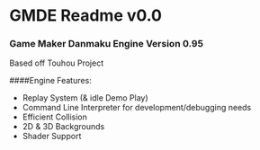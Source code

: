 # GMDE Readme v0.0
### Game Maker Danmaku Engine Version 0.95

Based off Touhou Project

####Engine Features:

- Replay System (& idle Demo Play)
- Command Line Interpreter for development/debugging needs
- Efficient Collision
- 2D & 3D Backgrounds
- Shader Support
